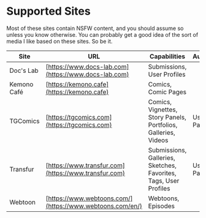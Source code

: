 # Supported Sites

Most of these sites contain NSFW content, and you should assume so unless you know otherwise. You can probably get a good idea of the sort of media I like based on these sites. So be it.

| Site | URL | Capabilities | Authentication |
| --- | --- | --- | --- |
| Doc's Lab | [https://www.docs-lab.com](https://www.docs-lab.com) | Submissions, User Profiles | |
| Kemono Café | [https://kemono.cafe](https://kemono.cafe) | Comics, Comic Pages | |
| TGComics | [https://tgcomics.com](https://tgcomics.com) | Comics, Vignettes, Story Panels, Portfolios, Galleries, Videos | Username & Password |
| Transfur | [https://www.transfur.com](https://www.transfur.com) | Submissions, Galleries, Sketches, Favorites, Tags, User Profiles | Username & Password |
| Webtoon | [https://www.webtoons.com/](https://www.webtoons.com/en/) | Webtoons, Episodes | |

